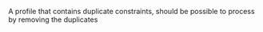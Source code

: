 A profile that contains duplicate constraints, should be possible to process by removing the duplicates
